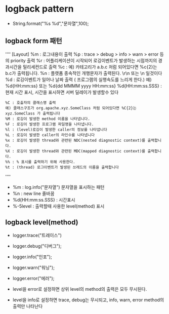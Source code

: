 # logback pattern
* String.format("%s %d","문자열",100);

## logback form 패턴


''''
	[Layout]
	%m : 로그내용이 출력
	%p : trace > debug > info > warn > error 등의 priority 출력
	%r : 어플리케이션이 시작되어 로깅이벤트가 발생하는 시점까지의 경과시간을 밀리세컨드로 출력
	%c : 예) 카테고리가 a.b.c 처럼 되어있다면 %c{2}는 b.c가 출력됩니다.
	%n :  플랫폼 종속적인 개행문자가 출력된다. \r\n 또는 \n 일것이다
	%d : 로깅이벤트가 일어나 날짜 출력 ( 프로그램의 실행속도를 느리게 한다.)
	 예) %d{HH:mm:ss} 또는 %d{dd MMMM yyyy HH:mm:ss}
	%d{HH:mm:ss.SSS} : 현재 시간 표시, 시간을 표시하면 서버 딜레이가 발생할수 있다

	%C : 호출자의 클래스명 출력
	예) 클래스구조가 org.apache.xyz.SomeClass 처럼 되어있다면 %C{2}는 xyz.SomeClass 가 출력됩니다
	%M : 로깅이 발생한 method 이름을 나타냅니다.
	%F : 로깅이 발생한 프로그램 파일명을 나타냅니다.
	%l : (level)로깅이 발생한 caller의 정보를 나타냅니다 
	%L : 로깅이 발생한 caller의 라인수를 나타냅니다 
	%x : 로깅이 발생한 thread와 관련된 NDC(nested diagnostic context)를 출력합니다. 
	%X : 로깅이 발생한 thread와 관련된 MDC(mapped diagnostic context)를 출력합니다. 
	%% : % 표시를 출력하기 위해 사용한다.  
	%t : (thread) 로그이벤트가 발생된 쓰레드의 이름을 출력합니다


''''

* %m : log.info("문자열") 문자열을 표시하는 패턴 
* %n : new line 줄바꿈  
* %d{HH:mm:ss.SSS} : 시간표시  
* %-5level : 출력할때 사용한 level(method) 표시

## logback level(method)
* logger.trace("트레이스")
* logger.debug("디버그");
* logger.info("인포");
* logger.warn("워닝");
* logger.error("에러");

* level을 error로 설정하면 상위 level의 method의 출력은 모두 무시된다.
* level을 info로 설정하면 trace, debug는 무시되고, info, warn, error method의 출력만 나타난다
